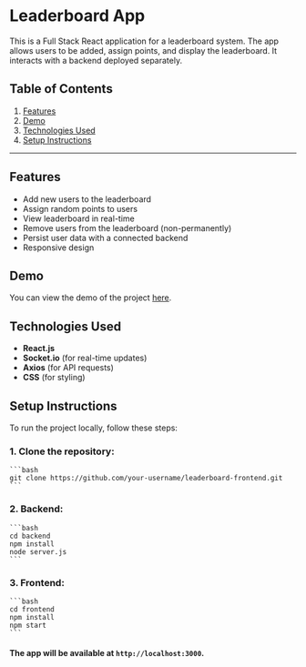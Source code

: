 # Leaderboard App

This is a Full Stack React application for a leaderboard system. The app allows users to be added, assign points, and display the leaderboard. It interacts with a backend deployed separately.

## Table of Contents

1. [Features](#features)
2. [Demo](#demo)
3. [Technologies Used](#technologies-used)
4. [Setup Instructions](#setup-instructions)

---

## Features

- Add new users to the leaderboard
- Assign random points to users
- View leaderboard in real-time
- Remove users from the leaderboard (non-permanently)
- Persist user data with a connected backend
- Responsive design

## Demo

You can view the demo of the project [here]([https://your-netlify-url.com](https://drive.google.com/file/d/1JHDOuzgPtxsqDYaHx8MNurXxD856Sdwl/view?usp=sharing)).

## Technologies Used

- **React.js**
- **Socket.io** (for real-time updates)
- **Axios** (for API requests)
- **CSS** (for styling)

## Setup Instructions

To run the project locally, follow these steps:

### 1. Clone the repository:
    ```bash
    git clone https://github.com/your-username/leaderboard-frontend.git
    ```
### 2. Backend:
    ```bash
    cd backend
    npm install
    node server.js
    ```
    
### 3. Frontend:
    ```bash
    cd frontend
    npm install
    npm start
    ```


  ####  The app will be available at `http://localhost:3000`.


